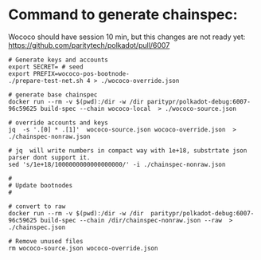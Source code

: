 # Command to generate chainspec:
Wococo should have session 10 min, but this changes are not ready yet: 
https://github.com/paritytech/polkadot/pull/6007
```
# Generate keys and accounts
export SECRET= # seed 
export PREFIX=wococo-pos-bootnode-
./prepare-test-net.sh 4 > ./wococo-override.json

# generate base chainspec  
docker run --rm -v $(pwd):/dir -w /dir paritypr/polkadot-debug:6007-96c59625 build-spec --chain wococo-local  > ./wococo-source.json

# override accounts and keys
jq  -s '.[0] * .[1]'  wococo-source.json wococo-override.json  > ./chainspec-nonraw.json

# jq  will write numbers in compact way with 1e+18, substrtate json parser dont support it. 
sed 's/1e+18/1000000000000000000/' -i ./chainspec-nonraw.json

#
# Update bootnodes 
#

# convert to raw 
docker run --rm -v $(pwd):/dir -w /dir  paritypr/polkadot-debug:6007-96c59625 build-spec --chain /dir/chainspec-nonraw.json --raw  > ./chainspec.json

# Remove unused files
rm wococo-source.json wococo-override.json
```